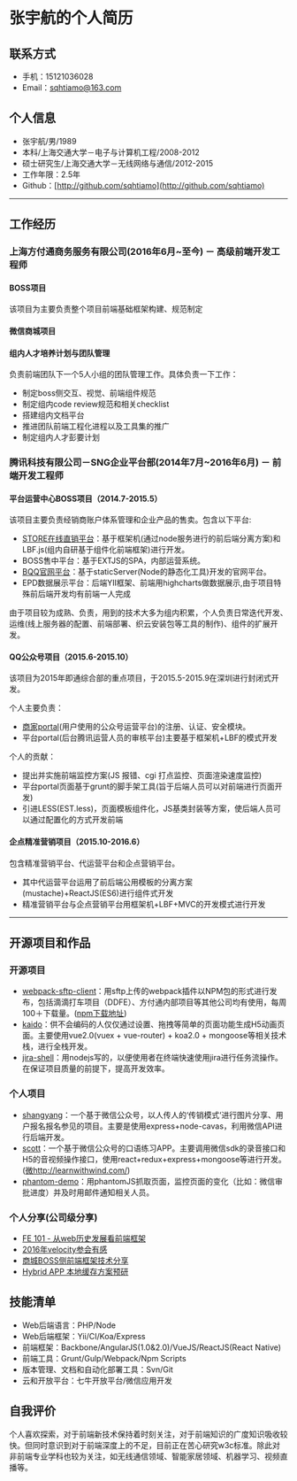 # 张宇航的个人简历

## 联系方式

- 手机：15121036028
- Email：[sqhtiamo@163.com](sqhtiamo@163.com)

## 个人信息

 - 张宇航/男/1989
 - 本科/上海交通大学－电子与计算机工程/2008-2012
 - 硕士研究生/上海交通大学－无线网络与通信/2012-2015
 - 工作年限：2.5年
 - Github：[http://github.com/sqhtiamo](http://github.com/sqhtiamo)

---

## 工作经历

### 上海方付通商务服务有限公司(2016年6月~至今) － 高级前端开发工程师

#### BOSS项目
该项目为主要负责整个项目前端基础框架构建、规范制定

#### 微信商城项目


#### 组内人才培养计划与团队管理
负责前端团队下一个5人小组的团队管理工作。具体负责一下工作：

- 制定boss侧交互、视觉、前端组件规范
- 制定组内code review规范和相关checklist
- 搭建组内文档平台
- 推进团队前端工程化进程以及工具集的推广
- 制定组内人才彭要计划

### 腾讯科技有限公司－SNG企业平台部(2014年7月~2016年6月) － 前端开发工程师

#### 平台运营中心BOSS项目（2014.7-2015.5）
该项目主要负责经销商账户体系管理和企业产品的售卖。包含以下平台:

- [STORE在线直销平台](store.b.qq.com)：基于框架机(通过node服务进行的前后端分离方案)和LBF.js(组内自研基于组件化前端框架)进行开发。
- BOSS售中平台：基于EXTJS的SPA，内部运营系统。
- [BQQ官网平台](b.qq.com)：基于staticServer(Node的静态化工具)开发的官网平台。
- EPD数据展示平台：后端YII框架、前端用highcharts做数据展示,由于项目特殊前后端开发均有前端一人完成

由于项目较为成熟、负责，用到的技术大多为组内积累，个人负责日常迭代开发、 运维(线上服务器的配置、前端部署、织云安装包等工具的制作)、组件的扩展开发。

#### QQ公众号项目（2015.6-2015.10）
该项目为2015年即通综合部的重点项目，于2015.5-2015.9在深圳进行封闭式开发。

个人主要负责：

- [商家portal](mp.qq.com)(用户使用的公众号运营平台)的注册、认证、安全模块。
- 平台portal(后台腾讯运营人员的审核平台)主要基于框架机+LBF的模式开发

个人的贡献：

- 提出并实施前端监控方案(JS 报错、cgi 打点监控、页面渲染速度监控)
- 平台portal页面基于grunt的脚手架工具(旨于后端人员可以对前端进行页面开发)
- 引进LESS(EST.less)，页面模板组件化，JS基类封装等方案，使后端人员可以通过配置化的方式开发前端

#### 企点精准营销项目（2015.10-2016.6）
包含精准营销平台、代运营平台和企点营销平台。

- 其中代运营平台运用了前后端公用模板的分离方案(mustache)+ReactJS(ES6)进行组件式开发
- 精准营销平台与企点营销平台用框架机+LBF+MVC的开发模式进行开发

---

## 开源项目和作品

### 开源项目

 - [webpack-sftp-client](http://github.com/sqhtiamo/webpack-sftp-client)：用sftp上传的webpack插件以NPM包的形式进行发布，包括滴滴打车项目（DDFE）、方付通内部项目等其他公司均有使用，每周100＋下载量。([npm下载地址](https://www.npmjs.com/package/webpack-sftp-client))
 - [kaido](http://github.com/sqhtiamo/kaido)：供不会编码的人仅仅通过设置、拖拽等简单的页面功能生成H5动画页面。主要使用vue2.0(vuex + vue-router) + koa2.0 + mongoose等相关技术栈，进行全栈开发。
 - [jira-shell](https://github.com/sqhtiamo/sqhtiamo.github.io/tree/master/notes/jira-shell)：用nodejs写的，以便使用者在终端快速使用jira进行任务流操作。在保证项目质量的前提下，提高开发效率。

### 个人项目
 - [shangyang](https://github.com/lutaoact/shangyang)：一个基于微信公众号，以人传人的‘传销模式‘进行图片分享、用户报名报名参见的项目。主要是使用express+node-cavas，利用微信API进行后端开发。
 - [scott](https://coding.net/u/cagegong/p/scott/git/tree/master)：一个基于微信公众号的口语练习APP。主要调用微信sdk的录音接口和H5的音视频操作接口，使用react+redux+express+mongoose等进行开发。([微http://learnwithwind.com/](http://learnwithwind.com/))
 - [phantom-demo](https://github.com/Strawhat-in-FE/phantom-demo)：用phantomJS抓取页面，监控页面的变化（比如：微信审批进度）并及时用邮件通知相关人员。

### 个人分享(公司级分享)

 - [FE 101 - 从web历史发展看前端框架](https://github.com/sqhtiamo/sqhtiamo.github.io/tree/master/notes/101)
 - [2016年velocity参会有感](https://github.com/sqhtiamo/sqhtiamo.github.io/blob/master/notes/velocity/velocity%20summary.pdf)
 - [商城BOSS侧前端框架技术分享](https://github.com/sqhtiamo/sqhtiamo.github.io/tree/master/notes/boss-xmall)
 - [Hybrid APP 本地缓存方案预研](https://github.com/sqhtiamo/sqhtiamo.github.io/blob/master/notes/hybrid-app-cache/hybrid%20app%20cache.pdf)

## 技能清单

- Web后端语言：PHP/Node
- Web后端框架：Yii/CI/Koa/Express
- 前端框架：Backbone/AngularJS(1.0&2.0)/VueJS/ReactJS(React Native)
- 前端工具：Grunt/Gulp/Webpack/Npm Scripts
- 版本管理、文档和自动化部署工具：Svn/Git
- 云和开放平台：七牛开放平台/微信应用开发

## 自我评价
个人喜欢探索，对于前端新技术保持着时刻关注，对于前端知识的广度知识吸收较快。但同时意识到对于前端深度上的不足，目前正在苦心研究w3c标准。除此对非前端专业学科也较为关注，如无线通信领域、智能家居领域、机器学习、视频直播等。
